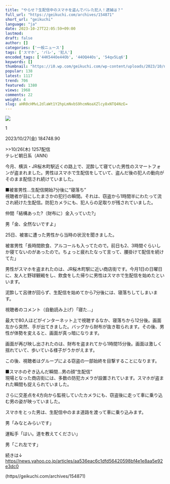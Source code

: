 ```yaml
---
title: "やらせ？生配信中のスマホを盗んでバレた犯人！逮捕は？"
full_url: "https://geikuchi.com/archives/154871"
short_url: "geikuchi"
language: "ja"
date: 2023-10-27T22:05:59+09:00
lastmod: 
draft: false
author: []
categories: ['一般ニュース']
tags: ['スマホ', 'バレ', '犯人']
encoded_tags: ['44K544Oe44Ob', '44OQ44Os', '54qv5Lq6']
keywords: []
thumbnail: "https://i0.wp.com/geikuchi.com/wp-content/uploads/2023/10/namahaisin.jpeg?fit=1280%2C720&ssl=1"
popular: 138
latest: 1117
trend: 706
featured: 1380
views: 1968
comments: 22
weight: 4
slug: aHR0cHMvL2dlaWt1Y2hpLmNvbS9hcmNoaXZlcy8xNTQ4NzE=
---
```


![](https://i0.wp.com/geikuchi.com/wp-content/uploads/2023/10/namahaisin.jpeg?fit=1280%2C720&ssl=1)

<div><p class='t_h'><p>1 <p> 2023/10/27(金) 184748.90 </p></p></p><p> >>10/26(木) 1257配信<br> テレビ朝日系（ANN） </p> <p>今月、横浜・JR桜木町駅近くの路上で、泥酔して寝ていた男性のスマートフォンが盗まれました。男性はスマホで生配信をしていて、盗んだ後の犯人の動向がそのまま配信され続けていました。</p> <p>■被害男性…生配信開始7分後に“寝落ち”<br> 視聴者が目にしたまさかの犯行の瞬間。それは、窃盗から1時間半にわたって流され続けた生配信。防犯カメラにも、犯人らの足取りが残されていました。</p> <p>仲間「結構あった?（財布に）金入っていた?」</p> <p>男「金、全然ないですよ」</p> <p>25日、被害に遭った男性から当時の状況を聞きました。</p> <p>被害男性「長時間飲食、アルコールも入ってたので。前日も2、3時間ぐらいしか寝てないのがあったので。ちょっと疲れたなって言って、腰掛けて配信を続けてた」</p> <p>男性がスマホを盗まれたのは、JR桜木町駅に近い商店街です。今月1日の日曜日に、友人と野球観戦をし、飲食をした帰りに男性はスマホで生配信を始めたといいます。</p> <p>泥酔して呂律が回らず、生配信を始めてから7分後には、寝落ちしてしまいます。</p> <p>視聴者のコメント（自動読み上げ）「寝た…」</p> <p>最大で80人ほどがインターネット上で視聴するなか、寝落ちから12分後。画面左から突然、手が出てきました。バッグから財布が抜き取られます。その後、男性が体勢を変えると、画面が真っ暗になります。</p> <p>画面が再び映し出されたのは、財布を盗まれてから1時間15分後。画面は激しく揺れていて、歩いている様子がうかがえます。</p> <p>この後、視聴者はグループによる窃盗の一部始終を目撃することになります。</p> <p>■スマホのぞき込んだ瞬間…男の顔“生配信”<br> 現場となった商店街には、多数の防犯カメラが設置されています。スマホが盗まれた瞬間も捉えられていました。</p> <p>さらに交差点を4方向から監視していたカメラにも、窃盗後に走って車に乗り込む男の姿が映っていました。</p> <p>スマホをとった男は、生配信中のまま道路を渡って車に乗り込みます。</p> <p>男「みなとみらいです」</p> <p>運転手「はい。道を教えてください」</p> <p>男「これ左です」</p> <p>続きは↓<br> <a rel='noopener' target='_blank' href='https//news.yahoo.co.jp/articles/aa536eac6c1dfd56420598bf4e1e8aa5e92e3dc0'>https//news.yahoo.co.jp/articles/aa536eac6c1dfd56420598bf4e1e8aa5e92e3dc0</a></p> </div>

(https//geikuchi.com/archives/154871)
